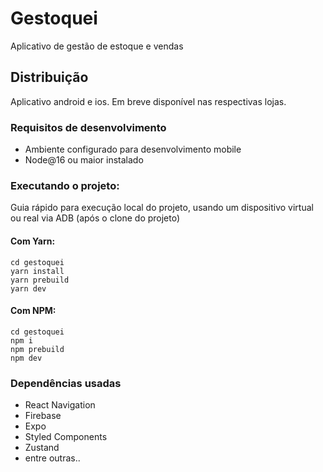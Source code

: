# Gestoquei

Aplicativo de gestão de estoque e vendas

## Distribuição

Aplicativo android e ios. Em breve disponível nas respectivas lojas.

### Requisitos de desenvolvimento

* Ambiente configurado para desenvolvimento mobile 
* Node@16 ou maior instalado

### Executando o projeto:

Guia rápido para execução local do projeto, usando um dispositivo virtual ou real via ADB (após o clone do projeto)

#### Com Yarn:
```
cd gestoquei
yarn install
yarn prebuild
yarn dev
```

#### Com NPM:
```
cd gestoquei
npm i
npm prebuild
npm dev
```

### Dependências usadas

* React Navigation
* Firebase
* Expo
* Styled Components
* Zustand
* entre outras..
